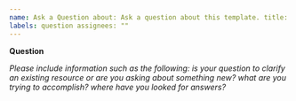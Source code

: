 ```yaml
---
name: Ask a Question about: Ask a question about this template. title: ""
labels: question assignees: ""
---
```


**Question**

_Please include information such as the following: is your question to clarify an existing resource or are you asking
about something new? what are you trying to accomplish? where have you looked for answers?_

